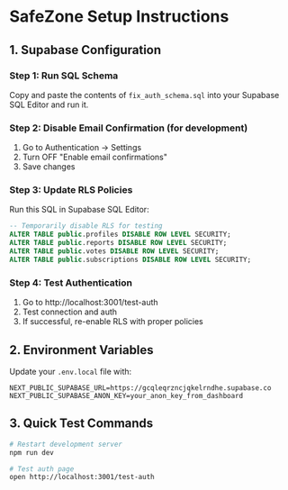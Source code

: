 # SafeZone Setup Instructions

## 1. Supabase Configuration

### Step 1: Run SQL Schema
Copy and paste the contents of `fix_auth_schema.sql` into your Supabase SQL Editor and run it.

### Step 2: Disable Email Confirmation (for development)
1. Go to Authentication → Settings
2. Turn OFF "Enable email confirmations"
3. Save changes

### Step 3: Update RLS Policies
Run this SQL in Supabase SQL Editor:

```sql
-- Temporarily disable RLS for testing
ALTER TABLE public.profiles DISABLE ROW LEVEL SECURITY;
ALTER TABLE public.reports DISABLE ROW LEVEL SECURITY;
ALTER TABLE public.votes DISABLE ROW LEVEL SECURITY;
ALTER TABLE public.subscriptions DISABLE ROW LEVEL SECURITY;
```

### Step 4: Test Authentication
1. Go to http://localhost:3001/test-auth
2. Test connection and auth
3. If successful, re-enable RLS with proper policies

## 2. Environment Variables

Update your `.env.local` file with:
```
NEXT_PUBLIC_SUPABASE_URL=https://gcqleqrzncjqkelrndhe.supabase.co
NEXT_PUBLIC_SUPABASE_ANON_KEY=your_anon_key_from_dashboard
```

## 3. Quick Test Commands

```bash
# Restart development server
npm run dev

# Test auth page
open http://localhost:3001/test-auth
```
